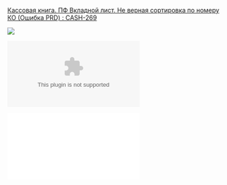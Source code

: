 [Кассовая книга. ПФ Вкладной лист. Не верная сортировка по номеру КО (Ошибка PRD) : CASH-269](https://yt.surgutneftegas.ru:4443/issue/CASH-269)

![](msedge_iT2EbBLJF3.png)

![](2025729.%20Регистр%20движения%20по%20кассе.xls)

![](КО-4.%20Вкладной%20листотчет%20кассира%2029-07-25_09-44-11.pdf)